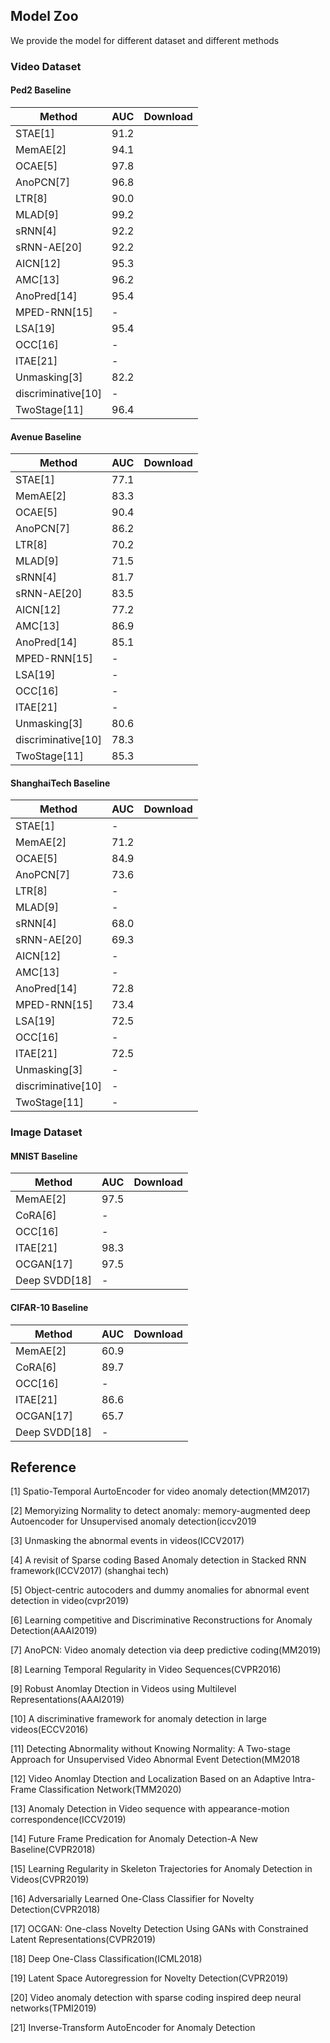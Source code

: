 ## Model Zoo
We provide the model for different dataset and different methods

### Video Dataset

#### Ped2 Baseline

| Method             | AUC  | Download |
| ------------------ | ---- | -------- |
| STAE[1]            | 91.2 |          |
| MemAE[2]           | 94.1 |          |
| OCAE[5]            | 97.8 |          |
| AnoPCN[7]          | 96.8 |          |
| LTR[8]             | 90.0 |          |
| MLAD[9]            | 99.2 |          |
| sRNN[4]            | 92.2 |          |
| sRNN-AE[20]        | 92.2 |          |
| AICN[12]           | 95.3 |          |
| AMC[13]            | 96.2 |          |
| AnoPred[14]        | 95.4 |          |
| MPED-RNN[15]       | -    |          |
| LSA[19]            | 95.4 |          |
| OCC[16]            | -    |          |
| ITAE[21]           | -    |          |
| Unmasking[3]       | 82.2 |          |
| discriminative[10] | -    |          |
| TwoStage[11]       | 96.4 |          |

#### Avenue Baseline

| Method             | AUC  | Download |
| ------------------ | ---- | -------- |
| STAE[1]            | 77.1 |          |
| MemAE[2]           | 83.3 |          |
| OCAE[5]            | 90.4 |          |
| AnoPCN[7]          | 86.2 |          |
| LTR[8]             | 70.2 |          |
| MLAD[9]            | 71.5 |          |
| sRNN[4]            | 81.7 |          |
| sRNN-AE[20]        | 83.5 |          |
| AICN[12]           | 77.2 |          |
| AMC[13]            | 86.9 |          |
| AnoPred[14]        | 85.1 |          |
| MPED-RNN[15]       | -    |          |
| LSA[19]            | -    |          |
| OCC[16]            | -    |          |
| ITAE[21]           | -    |          |
| Unmasking[3]       | 80.6 |          |
| discriminative[10] | 78.3 |          |
| TwoStage[11]       | 85.3 |          |




#### ShanghaiTech Baseline

| Method             | AUC  | Download |
| ------------------ | ---- | -------- |
| STAE[1]            | -    |          |
| MemAE[2]           | 71.2 |          |
| OCAE[5]            | 84.9 |          |
| AnoPCN[7]          | 73.6 |          |
| LTR[8]             | -    |          |
| MLAD[9]            | -    |          |
| sRNN[4]            | 68.0 |          |
| sRNN-AE[20]        | 69.3 |          |
| AICN[12]           | -    |          |
| AMC[13]            | -    |          |
| AnoPred[14]        | 72.8 |          |
| MPED-RNN[15]       | 73.4 |          |
| LSA[19]            | 72.5 |          |
| OCC[16]            | -    |          |
| ITAE[21]           | 72.5 |          |
| Unmasking[3]       | -    |          |
| discriminative[10] | -    |          |
| TwoStage[11]       | -    |          |

### Image Dataset

#### MNIST Baseline

| Method        | AUC  | Download |
| ------------- | ---- | -------- |
| MemAE[2]      | 97.5 |          |
| CoRA[6]       | -    |          |
| OCC[16]       | -    |          |
| ITAE[21]      | 98.3 |          |
| OCGAN[17]     | 97.5 |          |
| Deep SVDD[18] | -    |          |

#### CIFAR-10 Baseline
| Method        | AUC  | Download |
| ------------- | ---- | -------- |
| MemAE[2]      | 60.9 |          |
| CoRA[6]       | 89.7 |          |
| OCC[16]       | -    |          |
| ITAE[21]      | 86.6 |          |
| OCGAN[17]     | 65.7 |          |
| Deep SVDD[18] | -    |          |

## Reference

[1] Spatio-Temporal AurtoEncoder for video anomaly detection(MM2017)

[2] Memoryizing Normality to detect anomaly: memory-augmented deep Autoencoder for Unsupervised anomaly detection(iccv2019

[3] Unmasking the abnormal events in videos(ICCV2017)

[4] A revisit of Sparse coding Based Anomaly detection in Stacked RNN framework(ICCV2017) (shanghai tech)

[5] Object-centric autocoders and dummy anomalies for abnormal event detection in video(cvpr2019)

[6] Learning competitive and Discriminative Reconstructions for Anomaly Detection(AAAI2019)

[7] AnoPCN: Video anomaly detection via deep predictive coding(MM2019)

[8] Learning Temporal Regularity in Video Sequences(CVPR2016)

[9] Robust Anomlay Dtection in Videos using Multilevel Representations(AAAI2019)

[10] A discriminative framework for anomaly detection in large videos(ECCV2016)

[11] Detecting Abnormality without Knowing Normality: A Two-stage Approach for Unsupervised Video Abnormal Event Detection(MM2018

[12] Video Anomlay Dtection and Localization Based on an Adaptive Intra-Frame Classification Network(TMM2020)

[13] Anomaly Detection in Video sequence with appearance-motion correspondence(ICCV2019)

[14] Future Frame Predication for Anomaly Detection-A New Baseline(CVPR2018)

[15] Learning Regularity in Skeleton Trajectories for Anomaly Detection in Videos(CVPR2019)

[16] Adversarially Learned One-Class Classifier for Novelty Detection(CVPR2018)

[17] OCGAN: One-class Novelty Detection Using GANs with Constrained Latent Representations(CVPR2019)

[18] Deep One-Class Classification(ICML2018)

[19] Latent Space Autoregression for Novelty Detection(CVPR2019)

[20] Video anomaly detection with sparse coding inspired deep neural networks(TPMI2019)

[21] Inverse-Transform AutoEncoder for Anomaly Detection
